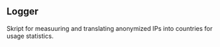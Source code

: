 ## Logger
Skript for measuuring and translating anonymized IPs into countries for usage statistics.
